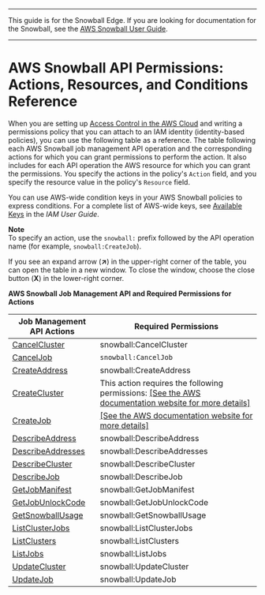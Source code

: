 --------

This guide is for the Snowball Edge\. If you are looking for documentation for the Snowball, see the [AWS Snowball User Guide](https://docs.aws.amazon.com/snowball/latest/ug/whatissnowball.html)\.

--------

# AWS Snowball API Permissions: Actions, Resources, and Conditions Reference<a name="snowball-api-permissions-ref"></a>

When you are setting up [Access Control in the AWS Cloud](authentication-and-access-control.md#access-control) and writing a permissions policy that you can attach to an IAM identity \(identity\-based policies\), you can use the following table as a reference\. The table following each AWS Snowball job management API operation and the corresponding actions for which you can grant permissions to perform the action\. It also includes for each API operation the AWS resource for which you can grant the permissions\. You specify the actions in the policy's `Action` field, and you specify the resource value in the policy's `Resource` field\. 

You can use AWS\-wide condition keys in your AWS Snowball policies to express conditions\. For a complete list of AWS\-wide keys, see [Available Keys](https://docs.aws.amazon.com/IAM/latest/UserGuide/reference_policies_elements.html#AvailableKeys) in the *IAM User Guide*\. 

**Note**  
To specify an action, use the `snowball:` prefix followed by the API operation name \(for example, `snowball:CreateJob`\)\.

If you see an expand arrow \(**↗**\) in the upper\-right corner of the table, you can open the table in a new window\. To close the window, choose the close button \(**X**\) in the lower\-right corner\.


**AWS Snowball Job Management API and Required Permissions for Actions**  

| Job Management API Actions | Required Permissions | 
| --- | --- | 
|   [CancelCluster](https://docs.aws.amazon.com/snowball/latest/api-reference/API_CancelCluster.html)   | snowball:CancelCluster | 
|   [CancelJob](https://docs.aws.amazon.com/snowball/latest/api-reference/API_CancelJob.html)  |  `snowball:CancelJob`  | 
|   [CreateAddress](https://docs.aws.amazon.com/snowball/latest/api-reference/API_CreateAddress.html)  | snowball:CreateAddress | 
|   [CreateCluster](https://docs.aws.amazon.com/snowball/latest/api-reference/API_CreateCluster.html)  | This action requires the following permissions: [\[See the AWS documentation website for more details\]](http://docs.aws.amazon.com/snowball/latest/developer-guide/snowball-api-permissions-ref.html) | 
|   [CreateJob](https://docs.aws.amazon.com/snowball/latest/api-reference/API_CreateJob.html)  |  [\[See the AWS documentation website for more details\]](http://docs.aws.amazon.com/snowball/latest/developer-guide/snowball-api-permissions-ref.html) | 
|   [DescribeAddress](https://docs.aws.amazon.com/snowball/latest/api-reference/API_DescribeAddress.html)  | snowball:DescribeAddress | 
|   [DescribeAddresses](https://docs.aws.amazon.com/snowball/latest/api-reference/API_DescribeAddresses.html)  | snowball:DescribeAddresses | 
|   [DescribeCluster](https://docs.aws.amazon.com/snowball/latest/api-reference/API_DescribeCluster.html)  | snowball:DescribeCluster | 
|   [DescribeJob](https://docs.aws.amazon.com/snowball/latest/api-reference/API_DescribeJob.html)  | snowball:DescribeJob | 
|   [GetJobManifest](https://docs.aws.amazon.com/snowball/latest/api-reference/API_GetJobManifest.html)  | snowball:GetJobManifest | 
|   [GetJobUnlockCode](https://docs.aws.amazon.com/snowball/latest/api-reference/API_GetJobUnlockCode.html)  | snowball:GetJobUnlockCode | 
|   [GetSnowballUsage](https://docs.aws.amazon.com/snowball/latest/api-reference/API_GetSnowballUsage.html)  | snowball:GetSnowballUsage | 
|   [ListClusterJobs](https://docs.aws.amazon.com/snowball/latest/api-reference/API_ListClusterJobs.html)  | snowball:ListClusterJobs | 
|   [ListClusters](https://docs.aws.amazon.com/snowball/latest/api-reference/API_ListClusters.html)  | snowball:ListClusters | 
|   [ListJobs](https://docs.aws.amazon.com/snowball/latest/api-reference/API_ListJobs.html)  | snowball:ListJobs | 
|   [UpdateCluster](https://docs.aws.amazon.com/snowball/latest/api-reference/API_UpdateCluster.html)  | snowball:UpdateCluster | 
|   [UpdateJob](https://docs.aws.amazon.com/snowball/latest/api-reference/API_UpdateJob.html)  | snowball:UpdateJob | 
